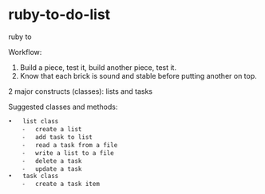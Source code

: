 # ruby-to-do-list
ruby to 

Workflow:

1. Build a piece, test it, build another piece, test it.
2. Know that each brick is sound and stable before putting another on top.

2 major constructs (classes): lists and tasks

Suggested classes and methods:

	•	list class
		⁃	create a list
		⁃	add task to list
		⁃	read a task from a file
		⁃	write a list to a file
		⁃	delete a task
		⁃	update a task
	•	task class
		⁃	create a task item

